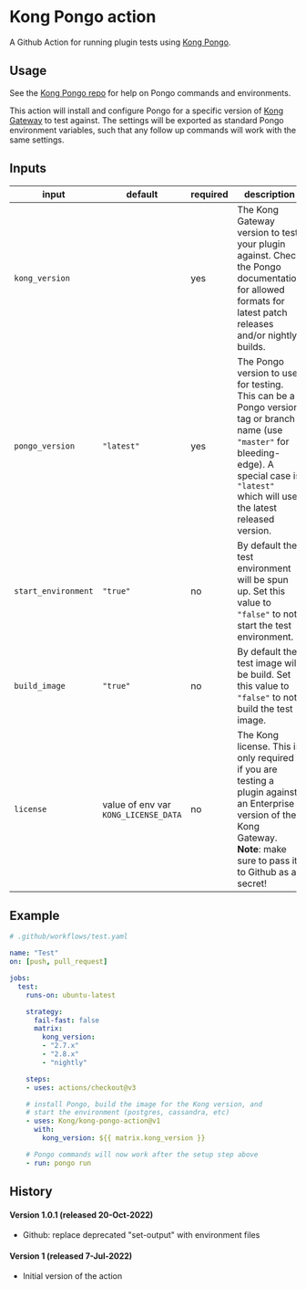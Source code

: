 # Kong Pongo action

A Github Action for running plugin tests using [Kong Pongo](https://github.com/Kong/kong-pongo).


## Usage

See the [Kong Pongo repo](https://github.com/Kong/kong-pongo) for help on Pongo commands and environments.

This action will install and configure Pongo for a specific version of [Kong Gateway](https://konghq.com) to test against. The settings will be exported as standard Pongo environment variables, such that any follow up commands will work with the same settings.


## Inputs

| input | default | required | description |
| ----- | ------- | -------- | ----------- |
| `kong_version` |  | yes | The Kong Gateway version to test your plugin against. Check the Pongo documentation for allowed formats for latest patch releases and/or nightly builds. |
| `pongo_version` | `"latest"` | yes | The Pongo version to use for testing. This can be a Pongo version tag or branch name (use `"master"` for bleeding-edge). A special case is `"latest"` which will use the latest released version. |
| `start_environment` | `"true"` | no | By default the test environment will be spun up. Set this value to `"false"` to not start the test environment. |
| `build_image` | `"true"` | no | By default the test image will be build. Set this value to `"false"` to not build the test image. |
| `license` | value of env var `KONG_LICENSE_DATA` | no | The Kong license. This is only required if you are testing a plugin against an Enterprise version of the Kong Gateway. </br>**Note**: make sure to pass it to Github as a secret! |


## Example

```yaml
# .github/workflows/test.yaml

name: "Test"
on: [push, pull_request]

jobs:
  test:
    runs-on: ubuntu-latest

    strategy:
      fail-fast: false
      matrix:
        kong_version:
        - "2.7.x"
        - "2.8.x"
        - "nightly"

    steps:
    - uses: actions/checkout@v3

    # install Pongo, build the image for the Kong version, and
    # start the environment (postgres, cassandra, etc)
    - uses: Kong/kong-pongo-action@v1
      with:
        kong_version: ${{ matrix.kong_version }}

    # Pongo commands will now work after the setup step above
    - run: pongo run
```

## History

#### Version 1.0.1 (released 20-Oct-2022)

- Github: replace deprecated "set-output" with environment files

#### Version 1 (released 7-Jul-2022)

- Initial version of the action
